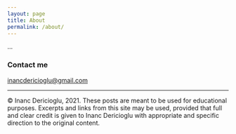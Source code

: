 ```yaml
---
layout: page
title: About
permalink: /about/
---
```


...


### Contact me

[inancdericioglu@gmail.com](mailto:inancdericioglu@gmail.com)

---

© Inanc Dericioglu, 2021. These posts are meant to be used for educational purposes. Excerpts and links from this site may be used, provided that full and clear credit is given to Inanc Dericioglu with appropriate and specific direction to the original content.
